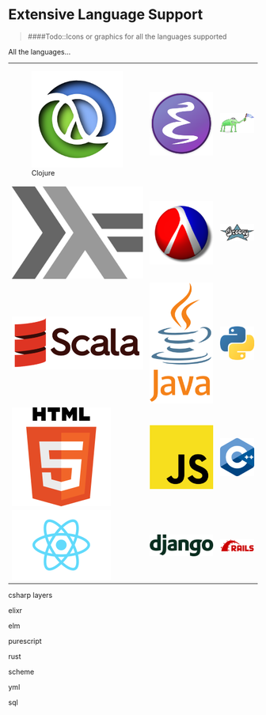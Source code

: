 # Extensive Language Support

> ####Todo::Icons or graphics for all the languages supported

All the languages...

<table>
  <tr>
    <td>
      <figure>
        <a href="http://spacemacs.org/layers/+lang/clojure/README.html">
          <img src="/images/clojure-logo-3d.png" alt="Clojure Layer"/>
        </a>
        <figcaption>Clojure</figcaption>
      </figure>
    </td>
   <td>
      <a href="http://spacemacs.org/layers/+lang/emacs-lisp/README.html">
        <img src="/images/emacs-logo-48.png" alt="ELisp Layer"/>
      </a>
    </td>
    <td>
      <a href="http://spacemacs.org/layers/+lang/common-lisp/README.html">
        <img src="/images/lisp-logo-alien-256.png" alt="Common Lisp"/>
      </a>
    </td>
  </tr>
   <tr>
     <td>
      <a href="http://spacemacs.org/layers/+lang/haskell/README.html">
        <img src="/images/haskell-logo.png" alt="Haskell"/>
      </a>
    </td>
     <td>
      <a href="http://spacemacs.org/layers/+lang/racket/README.html">
        <img src="/images/racket-logo.png" alt="Racket Layer"/>
      </a>
    </td>
  <td>
      <a href="http://develop.spacemacs.org/layers/+lang/groovy/README.html">
        <img src="/images/200px-Groovy-logo.png" alt="Groovy"/>
      </a>
    </td>
  </tr>
 <tr>
     <td>
      <a href="http://spacemacs.org/layers/+lang/scala/README.html">
        <img src="/images/Scala_logo.png" alt="Scala"/>
       </a>
    </td>
     <td>
      <a href="http://spacemacs.org/layers/+lang/java/README.html">
        <img src="/images/200px-Java-Logo.png" alt="Java"/>
       </a>
    </td>
  <td>
      <a href="http://spacemacs.org/layers/+lang/python/README.html">
        <img src="/images/200px-Python-logo.png" alt="Python"/>
      </a>
    </td>
  </tr>
 <tr>
     <td>
      <a href="http://spacemacs.org/layers/+lang/html/README.html">
        <img src="/images/200px-HTML5_logo.png" alt="HTML Layer"/>
       </a>
    </td>
     <td>
      <a href="http://spacemacs.org/layers/+lang/javascript/README.html">
        <img src="/images/200px-Unofficial_JavaScript_logo.png" alt="JavaScript"/>
      </a>
    </td>
    <td>
      <a href="http://spacemacs.org/layers/+lang/c-c++/README.html">
        <img src="/images/200px-ISO_C++_Logo.png" alt="C/C++"/>
      </a>
    </td>
  </tr>
  <tr>
    <td>
      <a href="http://spacemacs.org/layers/+frameworks/react/README.html">
        <img src="/images/200px-React-icon.png" alt="React"/>
      </a>
    </td>
    <td>
      <a href="http://spacemacs.org/layers/+frameworks/django/README.html">
        <img src="/images/django-logo.png" alt="Django"/>
      </a>
    </td>
    <td>
      <a href="http://spacemacs.org/layers/+frameworks/ruby-on-rails/README.html">
        <img src="/images/Ruby_On_Rails_Logo.png" alt="Ruby on Rails"/>
      </a>
    </td>
  </tr>
</table>


csharp layers

elixr

elm

purescript

rust

scheme

yml

sql
